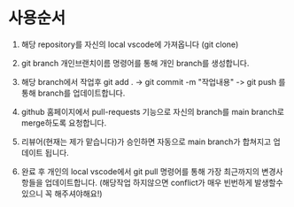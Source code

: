 # 사용순서

1. 해당 repository를 자신의 local vscode에 가져옵니다 (git clone)

2. git branch 개인브랜치이름 명령어를 통해 개인 branch를 생성합니다.

3. 해당 branch에서 작업후 git add . -> git commit -m "작업내용" -> git push 를 통해 branch를 업데이트합니다.
4. github 홈페이지에서 pull-requests 기능으로 자신의 branch를 main branch로 merge하도록 요청합니다.
5. 리뷰어(현재는 제가 맡습니다)가 승인하면 자동으로 main branch가 합쳐지고 업데이트 됩니다.
6. 완료 후 개인의 local vscode에서 git pull 명령어를 통해 가장 최근까지의 변경사항들을 업데이트합니다. (해당작업 하지않으면 conflict가 매우 빈번하게 발생할수있으니 꼭 해주셔야해요!)
